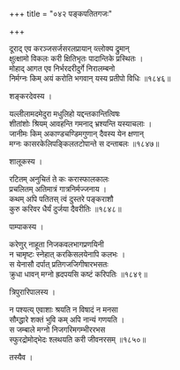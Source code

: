+++
title = "०४२ पङ्कपतितगजः"

+++


दूराद् एव करञ्जसर्जसरलप्रायान् व्त्लोक्य द्रुमान्  
क्षुत्क्षामो विकलः करी क्षितिभृतः पादान्तिके प्रस्थितः ।  
मोहाद् आगत एव निर्भरदरीदुर्गे निरालम्बनो  
निर्मग्नः किम् अयं करोति भगवान् यस्य प्रतीपो विधिः ॥१८४६॥  


शङ्करदेवस्य ।  


यल्लीलामदमेदुरा मधुलिहो यद्दन्तकान्तित्विषः  
शीतांशोः श्रियम् आवहन्ति गमनाद् भ्रश्यन्ति यस्याचलाः ।  
जानीमः किम् अकाण्डचण्डिमगुणान् दैवस्य येन क्षणान्  
मग्नः कासरकेलिपङ्किलतटोपान्ते स दन्ताबलः ॥१८४७॥  


शालूकस्य ।  


रटितम् अनुचितं ते कः करास्फालकालः  
प्रचलितम् अतिमात्रं गात्रनिर्मज्जनाय ।  
कथम् अपि पतितस् त्वं दुस्तरे पङ्कराशौ  
कुरु करिवर धैर्यं दुर्जया दैवरीतिः ॥१८४८॥  


पाम्पाकस्य ।  


करेणुर् नाहूता निजकवलभागप्रणयिनी  
न चामृष्टः स्नेहात् करकिसलयेनापि कलभः ।  
स येनासौ दर्पात् प्रतिगजजिगीषारभसतः  
क्रुधा धावन् मग्नो ह्रदपयसि कष्टं करिपतिः ॥१८४९॥  


त्रिपुरारिपालस्य ।  


न पश्यत्य् एवाशाः श्रयति न विषादं न मनसा  
सौम्द्धारे शक्तं भुवि कम् अपि नान्यं गणयति ।  
स जम्बाले मग्नो निजगरिमगम्भीररभस  
स्फुरद्रोमोद्भेदः श्लथयति करी जीवनरसम् ॥१८५०॥  


तस्यैव ।  
